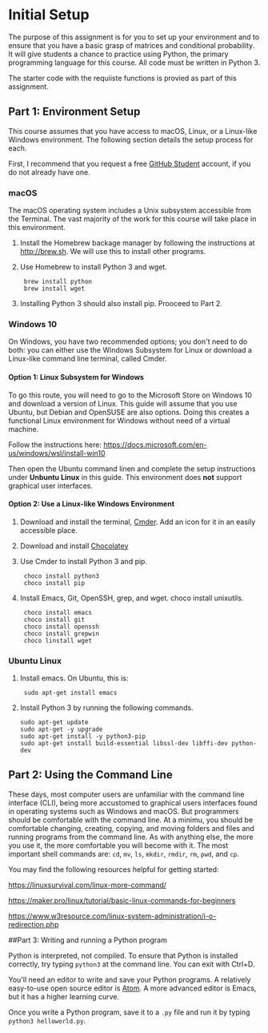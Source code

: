 
# Initial Setup

The purpose of this assignment is for you to set up your environment and to ensure that you have a basic grasp of matrices and conditional probability.  It will give students a chance to practice using Python, the primary programming language for this course.  All code must be written in Python 3.  

The starter code with the requiiste functions is provied as part of this assignment.

## Part 1: Environment Setup

This course assumes that you have access to macOS, Linux, or a Linux-like Windows environment.  The following section details the setup process for each.

First, I recommend that you request a free [GitHub Student](https://education.github.com/pack) account, if you do not already have one.

### macOS

The macOS operating system includes a Unix subsystem accessible from the Terminal.  The vast majority of the work for this course will take place in this environment.

1. Install the Homebrew backage manager by following the instructions at http://brew.sh.  We will use this to install other programs.
2. Use Homebrew to install Python 3 and wget.

        brew install python
        brew install wget

3. Installing Python 3 should also install pip.  Prooceed to Part 2.

### Windows 10

On Windows, you have two recommended options; you don't need to do both: you can either use the Windows Subsystem for Linux or download a Linux-like command line terminal, called Cmder.

#### Option 1: Linux Subsystem for Windows

To go this route, you will need to go to the Microsoft Store on Windows 10 and download a version of Linux.  This guide will assume that you use Ubuntu, but Debian and OpenSUSE are also options.  Doing this creates a functional Linux environment for Windows without need of a virtual machine.

Follow the instructions here: https://docs.microsoft.com/en-us/windows/wsl/install-win10

Then open the Ubuntu command linen and complete the setup instructions under **Unbuntu Linux** in this guide.  This environment does **not** support graphical user interfaces.

#### Option 2: Use a Linux-like Windows Environment

1. Download and install the terminal, [Cmder](http://cmder.net).  Add an icon for it in an easily accessible place.
2. Download and install [Chocolatey](https://chocolatey.org)
3. Use Cmder to install Python 3 and pip.

        choco install python3
        choco install pip

4. Install Emacs, Git, OpenSSH, grep, and wget.
    choco install unixutils.

        choco install emacs
        choco install git
        choco install openssh
        choco install grepwin
        choco linstall wget
     


### Ubuntu Linux

1. Install emacs.  On Ubuntu, this is:

        sudo apt-get install emacs

2. Install Python 3 by running the following commands.

     ````shell
     sudo apt-get update
     sudo apt-get -y upgrade
     sudo apt-get install -y python3-pip
     sudo apt-get install build-essential libssl-dev libffi-dev python-dev
     ````

## Part 2: Using the Command Line

These days, most computer users are unfamiliar with the command line interface (CLI), being more accustomed to graphical users interfaces found in operating systems such as Windows and macOS.  But programmers should be comfortable with the command line.  At a minimu, you should be comfortable changing, creating, copying, and moving folders and files and running programs from the command line.  As with anything else, the more you use it, the more comfortable you will become with it.  The most important shell commands are: `cd`, `mv`, `ls`, `mkdir`, `rmdir`, `rm`, `pwd`, and `cp`.

You may find the following resources helpful for getting started:

https://linuxsurvival.com/linux-more-command/

https://maker.pro/linux/tutorial/basic-linux-commands-for-beginners

https://www.w3resource.com/linux-system-administration/i-o-redirection.php

##Part 3: Writing and running a Python program

Python is interpreted, not compiled.  To ensure that Python is installed correctly, try typing `python3` at the command line.  You can exit with Ctrl+D.

You'll need an editor to write and save your Python programs.  A relatively easy-to-use open source editor is [Atom](http://atom.io). A more advanced editor is Emacs, but it has a higher learning curve.

Once you write a Python program, save it to a `.py` file and run it by typing `python3 helloworld.py`.